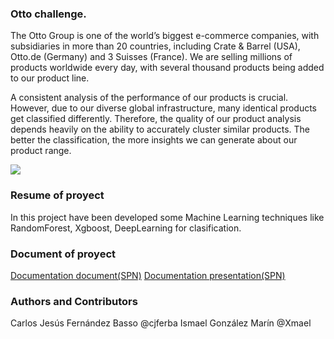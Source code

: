 

### Otto challenge.
The Otto Group is one of the world’s biggest e-commerce companies, with subsidiaries in more than 20 countries, including Crate & Barrel (USA), Otto.de (Germany) and 3 Suisses (France). We are selling millions of products worldwide every day, with several thousand products being added to our product line.

A consistent analysis of the performance of our products is crucial. However, due to our diverse global infrastructure, many identical products get classified differently. Therefore, the quality of our product analysis depends heavily on the ability to accurately cluster similar products. The better the classification, the more insights we can generate about our product range.

![](https://kaggle2.blob.core.windows.net/competitions/kaggle/4280/media/Grafik.jpg)


### Resume of proyect
In this project have been developed some Machine Learning techniques like RandomForest, Xgboost, DeepLearning for clasification.

### Document of proyect
[Documentation document(SPN)](http://www.slideshare.net/cjferba/kaggleottogroup)
[Documentation presentation(SPN)](http://mldgr.github.io/Kaggle_Otto_Group)

### Authors and Contributors
Carlos Jesús Fernández Basso @cjferba
Ismael González Marín @Xmael